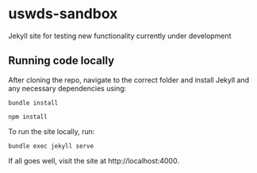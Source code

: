 # uswds-sandbox
Jekyll site for testing new functionality currently under development

## Running code locally
After cloning the repo, navigate to the correct folder and install Jekyll and any necessary dependencies using:
```
bundle install
```
```
npm install
```
To run the site locally, run:
```
bundle exec jekyll serve
```
If all goes well, visit the site at http://localhost:4000.
